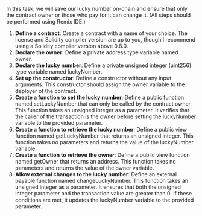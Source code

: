 In this task, we will save our lucky number on-chain and ensure that only the contract owner or those who pay for it can change it. (All steps should be performed using Remix IDE.)

1. **Define a contract**: Create a contract with a name of your choice. The license and Solidity compiler version are up to you, though I recommend using a Solidity compiler version above 0.8.0.
2. **Declare the owner**: Define a private address type variable named owner.
3. **Declare the lucky number**: Define a private unsigned integer (uint256) type variable named luckyNumber.
4. **Set up the constructor**: Define a constructor without any input arguments. This constructor should assign the owner variable to the deployer of the contract.
5. **Create a function to set the lucky number**: Define a public function named setLuckyNumber that can only be called by the contract owner. This function takes an unsigned integer as a parameter. It verifies that the caller of the transaction is the owner before setting the luckyNumber variable to the provided parameter.
6. **Create a function to retrieve the lucky number**: Define a public view function named getLuckyNumber that returns an unsigned integer. This function takes no parameters and returns the value of the luckyNumber variable.
7. **Create a function to retrieve the owner**: Define a public view function named getOwner that returns an address. This function takes no parameters and returns the value of the owner variable.
8. **Allow external changes to the lucky number**: Define an external payable function named changeLuckyNumber. This function takes an unsigned integer as a parameter. It ensures that both the unsigned integer parameter and the transaction value are greater than 0. If these conditions are met, it updates the luckyNumber variable to the provided parameter.
